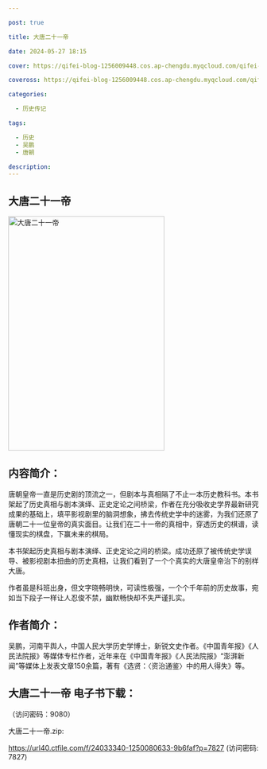 ```yaml
---

post: true

title: 大唐二十一帝

date: 2024-05-27 18:15

cover: https://qifei-blog-1256009448.cos.ap-chengdu.myqcloud.com/qifei-blog/65f6aed49f345e8d0329dd26.jpg

coveross: https://qifei-blog-1256009448.cos.ap-chengdu.myqcloud.com/qifei-blog/65f6aed49f345e8d0329dd26.jpg

categories:

  - 历史传记

tags:

  - 历史
  - 吴鹏
  - 唐朝

description:
---
```


## 大唐二十一帝
<img alt="大唐二十一帝 " class="aligncenter loaded" data-was-processed="true" decoding="async" fetchpriority="high" height="471" src="https://qifei-blog-1256009448.cos.ap-chengdu.myqcloud.com/qifei-blog/65f6aed49f345e8d0329dd26.jpg " style="cursor: zoom-in;" width="314"/>

## 内容简介：

唐朝皇帝一直是历史剧的顶流之一，但剧本与真相隔了不止一本历史教科书。本书架起了历史真相与剧本演绎、正史定论之间桥梁，作者在充分吸收史学界最新研究成果的基础上，填平影视剧里的脑洞想象，拂去传统史学中的迷雾，为我们还原了唐朝二十一位皇帝的真实面目。让我们在二十一帝的真相中，穿透历史的棋谱，读懂现实的棋盘，下赢未来的棋局。

本书架起历史真相与剧本演绎、正史定论之间的桥梁。成功还原了被传统史学误导、被影视剧本扭曲的历史真相，让我们看到了一个个真实的大唐皇帝治下的别样大唐。

作者虽是科班出身，但文字晓畅明快，可读性极强，一个个千年前的历史故事，宛如当下段子一样让人忍俊不禁，幽默畅快却不失严谨扎实。

## 作者简介：

吴鹏，河南平舆人，中国人民大学历史学博士，新锐文史作者。《中国青年报》《人民法院报》等媒体专栏作者，近年来在《中国青年报》《人民法院报》“澎湃新闻”等媒体上发表文章150余篇，著有《选贤：〈资治通鉴〉中的用人得失》等。

## 大唐二十一帝 电子书下载：

 （访问密码：9080）

大唐二十一帝.zip: 

https://url40.ctfile.com/f/24033340-1250080633-9b6faf?p=7827 (访问密码: 7827)
